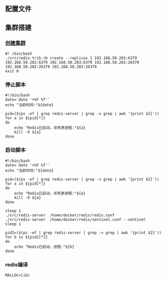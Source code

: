 ## 配置文件
[配置文件]: ./../config/redis.conf	"Redis 主节点配置文件"
[配置文件]: ./../config/sentinel.conf	"Redis 从节点配置文件"



## 集群搭建

### [创建集群]()

```shell
#! /bin/bash
./src/redis-trib.rb create --replicas 1 192.168.50.201:6379 192.168.50.202:6379 192.168.50.203:6379 192.168.50.201:26379 192.168.50.202:26379 192.168.50.203:26379
exit 0
```

### 停止脚本
```shell
#!/bin/bash
date=`date '+%F %T'`
echo "当前时间:"${date}

pid=($(ps -ef | grep redis-server | grep -v grep | awk '{print $2}'))
for a in ${pid[*]}
do
    echo "Redis已启动，杀死原进程:"${a}
    kill -9 ${a}
done
```

### 启动脚本
```shell
#!/bin/bash
date=`date '+%F %T'`
echo "当前时间:"${date}

pid=($(ps -ef | grep redis-server | grep -v grep | awk '{print $2}'))
for a in ${pid[*]}
do
    echo "Redis已启动，杀死原进程:"${a}
    kill -9 ${a}
done

sleep 1
./src/redis-server  /home/docker/redis/redis.conf
./src/redis-server  /home/docker/redis/sentinel.conf --sentinel
sleep 1

pid2=($(ps -ef | grep redis-server | grep -v grep | awk '{print $2}'))
for b in ${pid2[*]}
do
    echo "Redis已启动，进程:"${b}
done
```

### redis编译
```shell
MALLOC=libc
```

